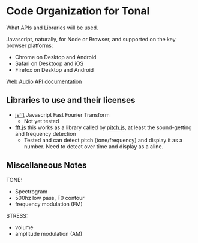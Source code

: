 # Code Organization for Tonal

What APIs and Libraries will be used.

Javascript, naturally, for Node or Browser, and supported on the key browser platforms:

- Chrome on Desktop and Android
- Safari on Desktoop and iOS
- Firefox on Desktop and Android

[Web Audio API documentation](http://chimera.labs.oreilly.com/books/1234000001552/index.html)

## Libraries to use and their licenses

- [jsfft](https://github.com/dntj/jsfft) Javascript Fast Fourier Transform
    - Not yet tested
- [fft.js](https://github.com/JensNockert/fft.js) this works as a library called by [pitch.js](https://github.com/audiocogs/pitch.js), at least the sound-getting and frequency detection
    - Tested and can detect pitch (tone/frequency) and display it as a number. Need to detect over time and display as a aline.

## Miscellaneous Notes

TONE:

- Spectrogram
- 500hz low pass, F0 contour
- frequency modulation (FM)

STRESS:

- volume
- amplitude modulation (AM)
